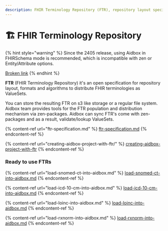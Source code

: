 ```yaml
---
description: FHIR Terminology Repository (FTR), repository layout specification, tools
---
```


# 🏗️ FHIR Terminology Repository

{% hint style="warning" %}
Since the 2405 release, using Aidbox in FHIRSchema mode is recommended, which is incompatible with zen or Entity/Attribute options.

[Broken link](broken-reference)
{% endhint %}

**FTR** (FHIR Terminology Repository) it's an open specification for repository layout, formats and algorithms to distribute FHIR terminologies as ValueSets.

You can store the resulting FTR on s3 like storage or a regular file system. Aidbox team provides tools for the FTR population and distribution mechanism via zen-packages. Aidbox can sync FTR's come with zen-packages and as a result, validate/lookup ValueSets.

{% content-ref url="ftr-specification.md" %}
[ftr-specification.md](ftr-specification.md)
{% endcontent-ref %}

{% content-ref url="creating-aidbox-project-with-ftr/" %}
[creating-aidbox-project-with-ftr](creating-aidbox-project-with-ftr/README.md)
{% endcontent-ref %}

### Ready to use FTRs

{% content-ref url="load-snomed-ct-into-aidbox.md" %}
[load-snomed-ct-into-aidbox.md](load-snomed-ct-into-aidbox.md)
{% endcontent-ref %}

{% content-ref url="load-icd-10-cm-into-aidbox.md" %}
[load-icd-10-cm-into-aidbox.md](load-icd-10-cm-into-aidbox.md)
{% endcontent-ref %}

{% content-ref url="load-loinc-into-aidbox.md" %}
[load-loinc-into-aidbox.md](load-loinc-into-aidbox.md)
{% endcontent-ref %}

{% content-ref url="load-rxnorm-into-aidbox.md" %}
[load-rxnorm-into-aidbox.md](load-rxnorm-into-aidbox.md)
{% endcontent-ref %}
